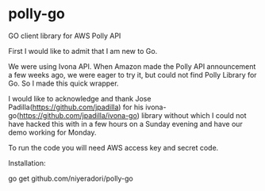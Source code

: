 # polly-go
GO client library for AWS Polly API

First I would like to admit that I am new to Go. 

We were using Ivona API. When Amazon made the Polly API announcement a few weeks ago, we were eager to try it, but could not find Polly Library for Go. So I made this quick wrapper.

I would like to acknowledge and thank Jose Padilla(https://github.com/jpadilla) for his ivona-go(https://github.com/jpadilla/ivona-go) library without which I could not have hacked this with in a few hours on a Sunday evening and have our demo working for Monday.

To run the code you will need AWS access key and secret code. 

Installation:

go get github.com/niyeradori/polly-go


